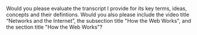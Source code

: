 Would you please evaluate the transcript I provide for its key terms, ideas, concepts and their defintions. Would you also please include the video title “Networks and the Internet”, the subsection title "How the Web Works", and the section title "How the Web Works"?
